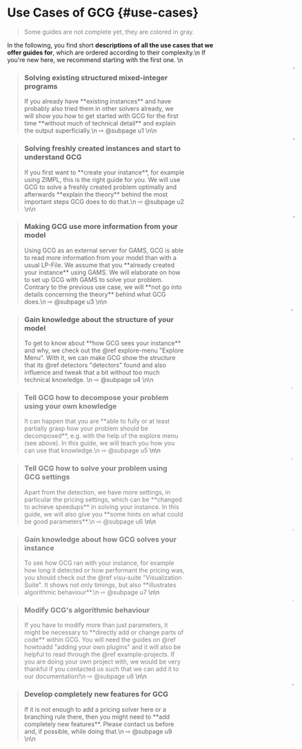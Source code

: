 # Use Cases of GCG {#use-cases}
> <span style="color:gray;">Some guides are not complete yet, they are colored in gray.</span>

In the following, you find short **descriptions of all the use cases that
we offer guides for**, which are ordered according to their complexity.\n
If you're new here, we recommend starting with the first one.
\n

> <div style="width:80%">
> <img src="user.png" style="vertical-align:middle; height:3%; position:absolute; right:40px; margin-top: -1em;">
> <h3> Solving existing structured mixed-integer programs</h3>
> If you already have **existing instances** and have probably also tried them in other
> solvers already, we will show you how to get started with GCG for the first time 
> **without much of technical detail** and explain the output superficially.\n
> ⇨ @subpage u1
> \n\n
> </div>

> <div style="width:80%">
> <img src="user.png" style="vertical-align:middle; height:3%; position:absolute; right:40px; margin-top: -1em;">
> <h3> Solving freshly created instances and start to understand GCG</h3>
> If you first want to **create your instance**, for example using ZIMPL,
> this is the right guide for you. We will use GCG to solve a freshly created problem
> optimally and afterwards **explain the theory** behind the most important
> steps GCG does to do that.\n 
> ⇨ @subpage u2
> \n\n
> </div>

> <div style="width:80%">
> <img src="user.png" style="vertical-align:middle; height:3%; position:absolute; right:40px; margin-top: -1em;">
> <h3> Making GCG use more information from your model</h3>
> Using GCG as an external server for GAMS, GCG is able to read more information from your model than
> with a usual LP-File. We assume that you **already created your instance** using GAMS. 
> We will elaborate on how to set up GCG with GAMS to solve your problem.
> Contrary to the previous use case, we will **not go into details concerning the theory**
> behind what GCG does.\n 
> ⇨ @subpage u3
> \n\n
> </div>

> <div style="width:80%">
> <img src="expert.png" style="vertical-align:middle; height:3.4%; position:absolute; right:40px; margin-top: -1em;">
> <h3> Gain knowledge about the structure of your model</h3>
> To get to know about **how GCG sees your instance** and why, we check out the 
> @ref explore-menu "Explore Menu". With it, we can make GCG show the structure that its
> @ref detectors "detectors" found and also influence and tweak that a bit without 
> too much technical knowledge. \n
> ⇨ @subpage u4
> \n\n
> </div>

> <div style="width:80%">
> <img src="expert.png" style="vertical-align:middle; height:3.4%; position:absolute; right:40px; margin-top: -1em; opacity: 0.5;">
> <h3 style="color:gray;">Tell GCG how to decompose your problem using your own knowledge</h3>
> <span style="color:gray;">
> It can happen that you are **able to fully or at least partially grasp how your problem should be decomposed**,
> e.g. with the help of the explore menu (see above). In this guide, we will teach you how you can use that knowledge.\n
> ⇨ @subpage u5 
> </span>
> \n\n
> </div>

> <div style="width:80%">
> <img src="expert.png" style="vertical-align:middle; height:3.4%; position:absolute; right:40px; margin-top: -1em; opacity: 0.5;">
> <h3 style="color:gray;"> Tell GCG how to solve your problem using GCG settings</h3>
> <span style="color:gray;">
> Apart from the detection, we have more settings, in particular the pricing settings, which can be 
> **changed to achieve speedups** in solving your instance. In this guide, we will also give you 
> **some hints on what could be good parameters**.\n
> ⇨ @subpage u6
> </span>
> \n\n
> </div>

> <div style="width:80%">
> <img src="scientist.png" style="vertical-align:middle; height:3.2%; position:absolute; right:40px; margin-top: -1em; opacity: 0.5;">
> <h3 style="color:gray;"> Gain knowledge about how GCG solves your instance</h3>
> <span style="color:gray;">
> To see how GCG ran with your instance, for example how long it detected or how performant
> the pricing was, you should check out the @ref visu-suite "Visualization Suite". It shows not only
> timings, but also **illustrates algorithmic behaviour**.\n
> ⇨ @subpage u7
> </span>
> \n\n
> </div>

> <div style="width:80%">
> <img src="scientist.png" style="vertical-align:middle; height:3.2%; position:absolute; right:40px; margin-top: -1em; opacity: 0.5;">
> <h3 style="color:gray;"> Modify GCG's algorithmic behaviour</h3>
> <span style="color:gray;">
> If you have to modify more than just parameters, it might be necessary to **directly add or change parts of code** 
> within GCG. You will need the guides on @ref howtoadd "adding your own plugins" and it will also
> be helpful to read through the @ref example-projects. If you are doing your own project with, 
> we would be very thankful if you contacted us such that we can add it to our documentation!\n
> ⇨ @subpage u8
> </span>
> \n\n
> </div>

> <div style="width:80%">
> <img src="developer.png" style="vertical-align:middle; height:3.2%; position:absolute; right:40px; margin-top: -1em;">
> <h3> Develop completely new features for GCG</h3>
> If it is not enough to add a pricing solver here or a branching rule there, then you might need to 
> **add completely new features**. Please contact us before and, if possible, while doing that.\n
> ⇨ @subpage u9
> \n\n
> </div>
